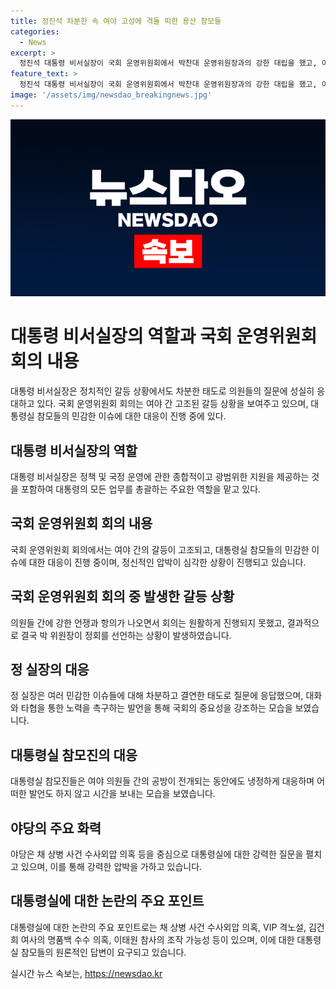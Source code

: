 ```yaml
---
title: 정진석 차분한 속 여야 고성에 격돌 피한 용산 참모들
categories:
  - News
excerpt: >
  정진석 대통령 비서실장이 국회 운영위원회에서 박찬대 운영위원장과의 강한 대립을 했고, 이로 인해 회의는 중단됐다. 여야 의원들 간 삿대질과 말다툼이 이어지며 난해한 질문들이 제기됐지만, 정 실장은 차분한 답변을 내놓았다.  민주당 의원들은 야당의 공세로부터 정진석 참모진을 옹호했고, 논란이 일어남에 따라 정 실장은 국회에 대한 불만을 표출했다.
feature_text: >
  정진석 대통령 비서실장이 국회 운영위원회에서 박찬대 운영위원장과의 강한 대립을 했고, 이로 인해 회의는 중단됐다. 여야 의원들 간 삿대질과 말다툼이 이어지며 난해한 질문들이 제기됐지만, 정 실장은 차분한 답변을 내놓았다.  민주당 의원들은 야당의 공세로부터 정진석 참모진을 옹호했고, 논란이 일어남에 따라 정 실장은 국회에 대한 불만을 표출했다.
image: '/assets/img/newsdao_breakingnews.jpg'
---
```


<p><img src="/assets/img/newsdao_breakingnews.jpg" alt="flaretime 속보" /></p>

<h1 data-ke-size="size26">대통령 비서실장의 역할과 국회 운영위원회 회의 내용</h1>

<p data-ke-size="size16">대통령 비서실장은 정치적인 갈등 상황에서도 차분한 태도로 의원들의 질문에 성실히 응대하고 있다. 국회 운영위원회 회의는 여야 간 고조된 갈등 상황을 보여주고 있으며, 대통령실 참모들의 민감한 이슈에 대한 대응이 진행 중에 있다.</p>

<h2 data-ke-size="size26">대통령 비서실장의 역할</h2>

<p data-ke-size="size16">대통령 비서실장은 정책 및 국정 운영에 관한 종합적이고 광범위한 지원을 제공하는 것을 포함하여 대통령의 모든 업무를 총괄하는 주요한 역할을 맡고 있다.</p>

<h2 data-ke-size="size26">국회 운영위원회 회의 내용</h2>

<p data-ke-size="size16">국회 운영위원회 회의에서는 여야 간의 갈등이 고조되고, 대통령실 참모들의 민감한 이슈에 대한 대응이 진행 중이며, 정신적인 압박이 심각한 상황이 진행되고 있습니다.</p>

<h2 data-ke-size="size26">국회 운영위원회 회의 중 발생한 갈등 상황</h2>

<p data-ke-size="size16">의원들 간에 강한 언쟁과 항의가 나오면서 회의는 원활하게 진행되지 못했고, 결과적으로 결국 박 위원장이 정회를 선언하는 상황이 발생하였습니다.</p>

<h2 data-ke-size="size26">정 실장의 대응</h2>

<p data-ke-size="size16">정 실장은 여러 민감한 이슈들에 대해 차분하고 결연한 태도로 질문에 응답했으며, 대화와 타협을 통한 노력을 촉구하는 발언을 통해 국회의 중요성을 강조하는 모습을 보였습니다.</p>

<h2 data-ke-size="size26">대통령실 참모진의 대응</h2>

<p data-ke-size="size16">대통령실 참모진들은 여야 의원들 간의 공방이 전개되는 동안에도 냉정하게 대응하며 어떠한 발언도 하지 않고 시간을 보내는 모습을 보였습니다.</p>

<h2 data-ke-size="size26">야당의 주요 화력</h2>

<p data-ke-size="size16">야당은 채 상병 사건 수사외압 의혹 등을 중심으로 대통령실에 대한 강력한 질문을 펼치고 있으며, 이를 통해 강력한 압박을 가하고 있습니다.</p>

<h2 data-ke-size="size26">대통령실에 대한 논란의 주요 포인트</h2>

<p data-ke-size="size16">대통령실에 대한 논란의 주요 포인트로는 채 상병 사건 수사외압 의혹, VIP 격노설, 김건희 여사의 명품백 수수 의혹, 이태원 참사의 조작 가능성 등이 있으며, 이에 대한 대통령실 참모들의 원론적인 답변이 요구되고 있습니다.</p>
실시간 뉴스 속보는, <a href="https://newsdao.kr" rel="dofollow">https://newsdao.kr</a>


